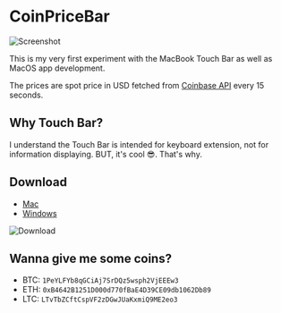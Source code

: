 # CoinPriceBar

![Screenshot](https://github.com/T-Pham/CoinPriceBar/blob/master/Screenshots/record.gif?raw=true)

This is my very first experiment with the MacBook Touch Bar as well as MacOS app development.

The prices are spot price in USD fetched from [Coinbase API](https://developers.coinbase.com/api/v2#get-spot-price) every 15 seconds.

## Why Touch Bar?

I understand the Touch Bar is intended for keyboard extension, not for information displaying. BUT, it's cool 😎. That's why.

## Download

- [Mac](https://github.com/T-Pham/CoinPriceBar/releases/download/1.0/CoinPriceBar.app.zip)
- [Windows](http://thecatapi.com/api/images/get?format=src&type=gif)

![Download](https://img.shields.io/github/downloads/T-Pham/CoinPriceBar/total.svg?style=flat-square&label=&colorA=000000&colorB=000000)

## Wanna give me some coins?

- BTC: `1PeYLFYb8qGCiAj7SrDQz5wsph2VjEEEw3`
- ETH: `0xB4642B1251D000d770fBaE4D39CE09db1062Db89`
- LTC: `LTvTbZCftCspVF2zDGwJUaKxmiQ9ME2eo3`
